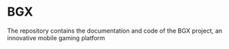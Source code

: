 # BGX
 The repository contains the documentation and code of the BGX project, an innovative mobile gaming platform
